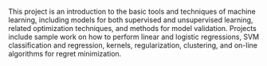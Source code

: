 This project is an introduction to the basic tools and techniques of machine learning, including models for both supervised and unsupervised learning, related optimization techniques, and methods for model validation. 
Projects include sample work on how to perform linear and logistic regressions, SVM classification and regression, kernels, regularization, clustering, and on-line algorithms for regret minimization.
